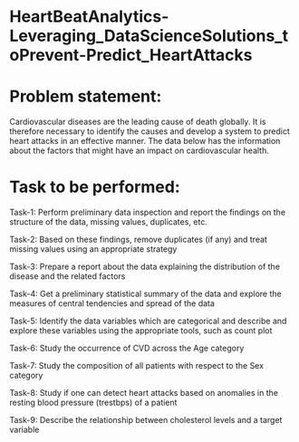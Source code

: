 # HeartBeatAnalytics-Leveraging_DataScienceSolutions_toPrevent-Predict_HeartAttacks

# Problem statement:
Cardiovascular diseases are the leading cause of death globally. It is therefore necessary to identify the causes and develop a system to predict heart attacks in an effective manner. The data below has the information about the factors that might have an impact on cardiovascular health. 

# Task to be performed:

Task-1:	Perform preliminary data inspection and report the findings on the structure of the data, missing values, duplicates, etc.

Task-2: Based on these findings, remove duplicates (if any) and treat missing values using an appropriate strategy

Task-3: Prepare a report about the data explaining the distribution of the disease and the related factors
  
Task-4:	Get a preliminary statistical summary of the data and explore the measures of central tendencies and spread of the data
	
Task-5:	Identify the data variables which are categorical and describe and explore these variables using the appropriate tools, such as count plot
	 
Task-6:	Study the occurrence of CVD across the Age category
	
Task-7:	Study the composition of all patients with respect to the Sex category
	
Task-8:	Study if one can detect heart attacks based on anomalies in the resting blood pressure (trestbps) of a patient
	
Task-9:	Describe the relationship between cholesterol levels and a target variable
